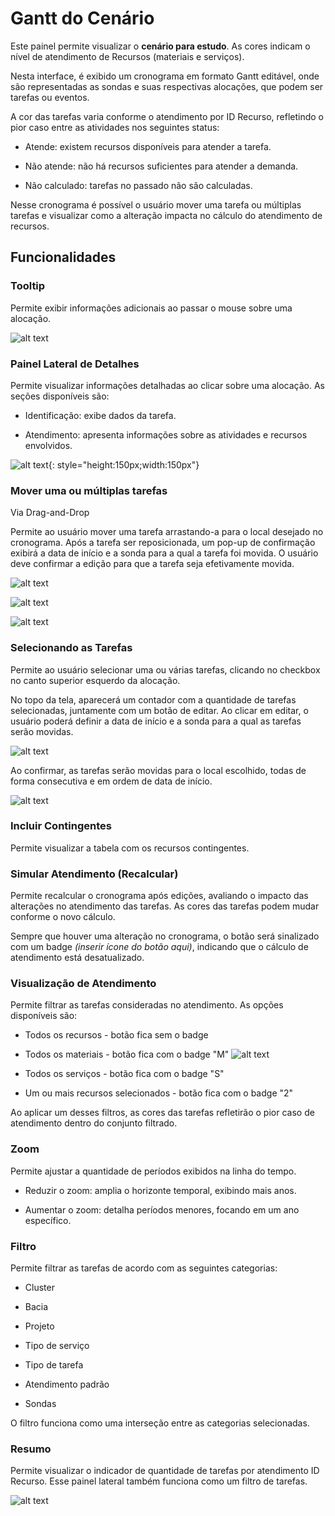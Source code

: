 # Gantt do Cenário

Este painel permite visualizar o **cenário para estudo**. As cores indicam o nível de atendimento de Recursos (materiais e serviços).  

Nesta interface, é exibido um cronograma em formato Gantt editável, onde são representadas as sondas e suas respectivas alocações, que podem ser tarefas ou eventos.  

A cor das tarefas varia conforme o atendimento por ID Recurso, refletindo o pior caso entre as atividades nos seguintes status: 

- Atende: existem recursos disponíveis para atender a tarefa.  

- Não atende: não há recursos suficientes para atender a demanda.  

- Não calculado: tarefas no passado não são calculadas.

Nesse cronograma é possível o usuário mover uma tarefa ou múltiplas tarefas e visualizar como a alteração impacta no cálculo do atendimento de recursos.

## Funcionalidades

### Tooltip

Permite exibir informações adicionais ao passar o mouse sobre uma alocação.  

![alt text](<Captura de tela 2025-02-07 094151.png>)

### Painel Lateral de Detalhes

Permite visualizar informações detalhadas ao clicar sobre uma alocação. As seções disponíveis são:  

- Identificação: exibe dados da tarefa.  

- Atendimento: apresenta informações sobre as atividades e recursos envolvidos.  

![alt text](<Captura de tela 2025-02-07 094332.png>){: style="height:150px;width:150px"}

### Mover uma ou múltiplas tarefas 
Via Drag-and-Drop

Permite ao usuário mover uma tarefa arrastando-a para o local desejado no cronograma. Após a tarefa ser reposicionada, um pop-up de confirmação exibirá a data de início e a sonda para a qual a tarefa foi movida. O usuário deve confirmar a edição para que a tarefa seja efetivamente movida.

![alt text](<Captura de tela 2025-02-07 085621.png>)

![alt text](<Captura de tela 2025-02-07 085656.png>)

![alt text](<Captura de tela 2025-02-07 085710.png>)

### Selecionando as Tarefas
Permite ao usuário selecionar uma ou várias tarefas, clicando no checkbox no canto superior esquerdo da alocação. 

No topo da tela, aparecerá um contador com a quantidade de tarefas selecionadas, juntamente com um botão de editar. Ao clicar em editar, o usuário poderá definir a data de início e a sonda para a qual as tarefas serão movidas. 

![alt text](<Captura de tela 2025-02-07 094910.png>)

Ao confirmar, as tarefas serão movidas para o local escolhido, todas de forma consecutiva e em ordem de data de início.

![alt text](<Captura de tela 2025-02-07 094813.png>)

### Incluir Contingentes

Permite visualizar a tabela com os recursos contingentes.  

### Simular Atendimento (Recalcular)

Permite recalcular o cronograma após edições, avaliando o impacto das alterações no atendimento das tarefas. As cores das tarefas podem mudar conforme o novo cálculo.  

Sempre que houver uma alteração no cronograma, o botão será sinalizado com um badge *(inserir ícone do botão aqui)*, indicando que o cálculo de atendimento está desatualizado.

### Visualização de Atendimento

Permite filtrar as tarefas consideradas no atendimento. As opções disponíveis são:  

- Todos os recursos - botão fica sem o badge 

- Todos os materiais - botão fica com o badge "M" 
![alt text](icon-button.svg)

- Todos os serviços - botão fica com o badge "S" 


- Um ou mais recursos selecionados - botão fica com o badge "2" 


Ao aplicar um desses filtros, as cores das tarefas refletirão o pior caso de atendimento dentro do conjunto filtrado.  

### Zoom

Permite ajustar a quantidade de períodos exibidos na linha do tempo.  

- Reduzir o zoom: amplia o horizonte temporal, exibindo mais anos.  

- Aumentar o zoom: detalha períodos menores, focando em um ano específico.  

### Filtro 
Permite filtrar as tarefas de acordo com as seguintes categorias:  

- Cluster

- Bacia  

- Projeto

- Tipo de serviço

- Tipo de tarefa  

- Atendimento padrão

- Sondas

O filtro funciona como uma interseção entre as categorias selecionadas.  

### Resumo
Permite visualizar o indicador de quantidade de tarefas por atendimento ID Recurso. Esse painel lateral também funciona como um filtro de tarefas.

![alt text](<Captura de tela 2025-02-07 095943.png>)
